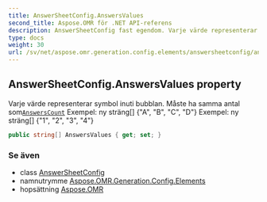 ```yaml
---
title: AnswerSheetConfig.AnswersValues
second_title: Aspose.OMR för .NET API-referens
description: AnswerSheetConfig fast egendom. Varje värde representerar symbol inuti bubblan. Måste ha samma antal somAnswersCount Exempel ny sträng A B C D Exempel ny sträng 1 2 3 4
type: docs
weight: 30
url: /sv/net/aspose.omr.generation.config.elements/answersheetconfig/answersvalues/
---
```

## AnswerSheetConfig.AnswersValues property

Varje värde representerar symbol inuti bubblan. Måste ha samma antal som[`AnswersCount`](../answerscount/) Exempel: ny sträng[] {"A", "B", "C", "D"} Exempel: ny sträng[] {"1", "2", "3", "4"}

```csharp
public string[] AnswersValues { get; set; }
```

### Se även

* class [AnswerSheetConfig](../)
* namnutrymme [Aspose.OMR.Generation.Config.Elements](../../answersheetconfig/)
* hopsättning [Aspose.OMR](../../../)



